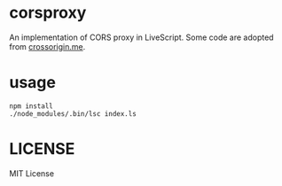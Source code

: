 corsproxy
========================

An implementation of CORS proxy in LiveScript. Some code are adopted from [crossorigin.me](https://github.com/technoboy10/crossorigin.me).


usage
========================

```
npm install
./node_modules/.bin/lsc index.ls
```


LICENSE
========================

MIT License
